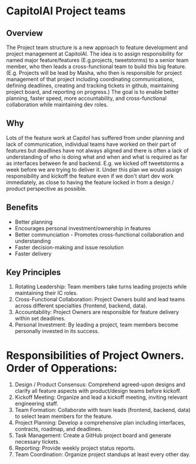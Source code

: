 # CapitolAI Project teams

## Overview

The Project team structure is a new approach to feature development and project management at CapitolAI. The idea is to assign responsibility for named major feature/features (E.g.projects, tweetstorms) to a senior team member, who then leads a cross-functional team to build this big feature. (E.g. Projects will be lead by Masha, who then is responsible for project management of that project including coordinating communications, defining deadlines, creating and tracking tickets in github, maintaining project board, and reporting on progress.) The goal is to enable better planning, faster speed, more accountability, and cross-functional collaboration while maintaining dev roles.

## Why

Lots of the feature work at Capitol has suffered from under planning and lack of communication, individual teams have worked on their part of features but deadlines have not always aligned and there is often a lack of understanding of who is doing what and when and what is required as far as interfaces between fe and backend. E.g. we kicked off tweetstorms a week before we are trying to deliver it. Under this plan we would assign responsibility and kickoff the feature even if we don't start dev work immediately, as close to having the feature locked in from a design / product perspective as possible.

## Benefits

- Better planning
- Encourages personal investment/ownership in features
- Better communciation - Promotes cross-functional collaboration and understanding
- Faster decision-making and issue resolution
- Faster delivery

## Key Principles

1. Rotating Leadership: Team members take turns leading projects while maintaining their IC roles.
2. Cross-Functional Collaboration: Project Owners build and lead teams across different specialties (frontend, backend, data).
3. Accountability: Project Owners are responsible for feature delivery within set deadlines.
4. Personal Investment: By leading a project, team members become personally invested in its success.

# Responsibilities of Project Owners. Order of Opperations:

1. Design / Product Consensus: Comprehend agreed-upon designs and clarify all feature aspects with product/design teams before kickoff.
2. Kickoff Meeting: Organize and lead a kickoff meeting, inviting relevant engineering staff.
3. Team Formation: Collaborate with team leads (frontend, backend, data) to select team members for the feature.
4. Project Planning: Develop a comprehensive plan including interfaces, contracts, roadmap, and deadlines.
5. Task Management: Create a GitHub project board and generate necessary tickets.
6. Reporting: Provide weekly project status reports.
7. Team Coordination: Organize project standups at least every other day.



